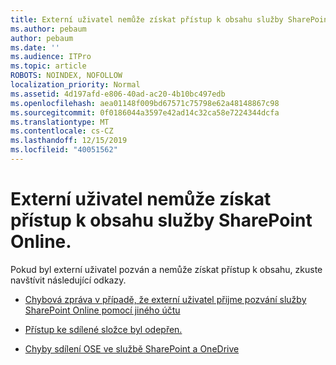 ```yaml
---
title: Externí uživatel nemůže získat přístup k obsahu služby SharePoint Online.
ms.author: pebaum
author: pebaum
ms.date: ''
ms.audience: ITPro
ms.topic: article
ROBOTS: NOINDEX, NOFOLLOW
localization_priority: Normal
ms.assetid: 4d197afd-e806-40ad-ac20-4b10bc497edb
ms.openlocfilehash: aea01148f009bd67571c75798e62a48148867c98
ms.sourcegitcommit: 0f0186044a3597e42ad14c32ca58e7224344dcfa
ms.translationtype: MT
ms.contentlocale: cs-CZ
ms.lasthandoff: 12/15/2019
ms.locfileid: "40051562"
---
```

# <a name="external-user-is-unable-to-access-content-in-sharepoint-online"></a>Externí uživatel nemůže získat přístup k obsahu služby SharePoint Online.

Pokud byl externí uživatel pozván a nemůže získat přístup k obsahu, zkuste navštívit následující odkazy.

- [Chybová zpráva v případě, že externí uživatel přijme pozvání služby SharePoint Online pomocí jiného účtu](https://docs.microsoft.com/sharepoint/support/sharing-and-permissions/error-when-external-user-accepts-an-invitation-by-using-another-account)

- [Přístup ke sdílené složce byl odepřen.](https://docs.microsoft.com/sharepoint/support/sharing-and-permissions/cannot-access-shared-folder)

- [Chyby sdílení OSE ve službě SharePoint a OneDrive](https://docs.microsoft.com/sharepoint/sharepoint-onedrive-error-message)

